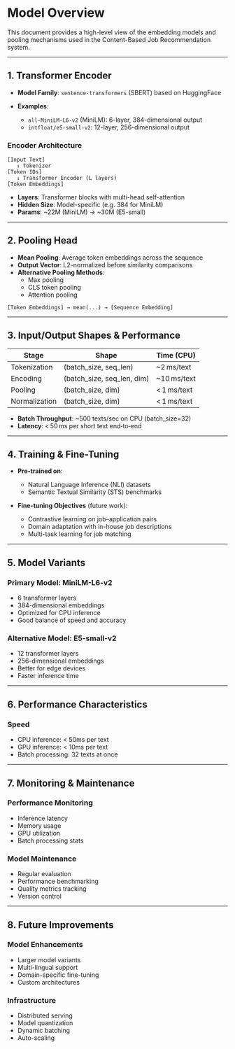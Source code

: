 # Model Overview

This document provides a high-level view of the embedding models and pooling mechanisms used in the Content-Based Job Recommendation system.

---

## 1. Transformer Encoder

* **Model Family**: `sentence-transformers` (SBERT) based on HuggingFace
* **Examples**:

  * `all-MiniLM-L6-v2` (MiniLM): 6-layer, 384-dimensional output
  * `intfloat/e5-small-v2`: 12-layer, 256-dimensional output

### Encoder Architecture

```
[Input Text]
   ↓ Tokenizer
[Token IDs]
   ↓ Transformer Encoder (L layers)
[Token Embeddings]
```

* **Layers**: Transformer blocks with multi-head self-attention
* **Hidden Size**: Model-specific (e.g. 384 for MiniLM)
* **Params**: \~22M (MiniLM) → \~30M (E5-small)

---

## 2. Pooling Head

* **Mean Pooling**: Average token embeddings across the sequence
* **Output Vector**: L2-normalized before similarity comparisons
* **Alternative Pooling Methods**:
  * Max pooling
  * CLS token pooling
  * Attention pooling

```plaintext
[Token Embeddings] → mean(...) → [Sequence Embedding]
```

---

## 3. Input/Output Shapes & Performance

| Stage         | Shape                        | Time (CPU)   |
| ------------- | ---------------------------- | ------------ |
| Tokenization  | (batch\_size, seq\_len)      | \~2 ms/text  |
| Encoding      | (batch\_size, seq\_len, dim) | \~10 ms/text |
| Pooling       | (batch\_size, dim)           | < 1 ms/text  |
| Normalization | (batch\_size, dim)           | < 1 ms/text  |

* **Batch Throughput**: \~500 texts/sec on CPU (batch\_size=32)
* **Latency**: < 50 ms per short text end‑to‑end

---

## 4. Training & Fine-Tuning

* **Pre-trained on**:

  * Natural Language Inference (NLI) datasets
  * Semantic Textual Similarity (STS) benchmarks
* **Fine-tuning Objectives** (future work):

  * Contrastive learning on job–application pairs
  * Domain adaptation with in-house job descriptions
  * Multi-task learning for job matching

---

## 5. Model Variants

### Primary Model: MiniLM-L6-v2
* 6 transformer layers
* 384-dimensional embeddings
* Optimized for CPU inference
* Good balance of speed and accuracy

### Alternative Model: E5-small-v2
* 12 transformer layers
* 256-dimensional embeddings
* Better for edge devices
* Faster inference time

---

## 6. Performance Characteristics

### Speed
* CPU inference: < 50ms per text
* GPU inference: < 10ms per text
* Batch processing: 32 texts at once

---

## 7. Monitoring & Maintenance

### Performance Monitoring
* Inference latency
* Memory usage
* GPU utilization
* Batch processing stats

### Model Maintenance
* Regular evaluation
* Performance benchmarking
* Quality metrics tracking
* Version control

---

## 8. Future Improvements

### Model Enhancements
* Larger model variants
* Multi-lingual support
* Domain-specific fine-tuning
* Custom architectures

### Infrastructure
* Distributed serving
* Model quantization
* Dynamic batching
* Auto-scaling

